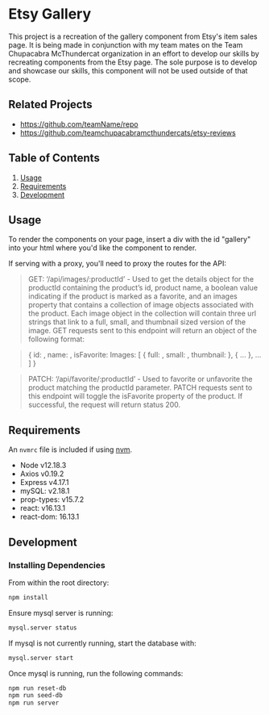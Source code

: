 # Etsy Gallery

This project is a recreation of the gallery component from Etsy's item sales page.  It is being made in conjunction with my team mates on the Team Chupacabra McThundercat organization in an effort to develop our skills by recreating components from the Etsy page.  The sole purpose is to develop and showcase our skills, this component will not be used outside of that scope.

## Related Projects

  - https://github.com/teamName/repo
  - https://github.com/teamchupacabramcthundercats/etsy-reviews

## Table of Contents

1. [Usage](#Usage)
1. [Requirements](#requirements)
1. [Development](#development)

## Usage

To render the components on your page, insert a div with the id "gallery" into your html where you'd like the component to render.

If serving with a proxy, you'll need to proxy the routes for the API:

>  GET: ‘/api/images/:productId’ -  Used to get the details object for the productId containing the product’s id, product name, a boolean value indicating if the product is marked as a favorite, and an images property that contains a collection of image objects associated with the product.  Each image object in the collection will contain three url strings that link to a full, small, and thumbnail sized version of the image.  GET requests sent to this endpoint will return an object of the following format:

>  {
      id: <number>,
      name: <string>,
      isFavorite: <boolean>
      Images: [
              {
                  full: <string>,
        small: <string>,
        thumbnail: <string>
              },
              { … },
              ...
          ]
  }

>  PATCH: ‘/api/favorite/:productId’ -  Used to favorite or unfavorite the product matching the productId parameter.  PATCH requests sent to this endpoint will toggle the isFavorite property of the product.  If successful, the request will return status 200.


## Requirements

An `nvmrc` file is included if using [nvm](https://github.com/creationix/nvm).

- Node v12.18.3
- Axios v0.19.2
- Express v4.17.1
- mySQL: v2.18.1
- prop-types: v15.7.2
- react: v16.13.1
- react-dom: 16.13.1

## Development

### Installing Dependencies

From within the root directory:

```sh
npm install
```

Ensure mysql server is running:

```sh
mysql.server status
```

If mysql is not currently running, start the database with:

```sh
mysql.server start
```

Once mysql is running, run the following commands:

```sh
npm run reset-db
npm run seed-db
npm run server
```